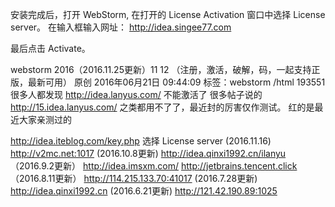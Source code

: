 安装完成后，打开 WebStorm,
在打开的 License Activation 窗口中选择 License server。
在输入框输入网址： http://idea.singee77.com

最后点击 Activate。

webstorm 2016（2016.11.25更新）11 12 （注册，激活，破解，码，一起支持正版，最新可用）
原创 2016年06月21日 09:44:09 标签：webstorm /html 193551
很多人都发现 http://idea.lanyus.com/ 不能激活了 很多帖子说的 http://15.idea.lanyus.com/ 之类都用不了了，最近封的厉害仅作测试。
红的是最近大家亲测过的

http://idea.iteblog.com/key.php
选择 License server 
(2016.11.16)
http://v2mc.net:1017
(2016.10.8更新)
http://idea.qinxi1992.cn/ilanyu
（2016.9.2更新）
http://idea.imsxm.com/
http://jetbrains.tencent.click
（2016.8.11更新）
http://114.215.133.70:41017
(2016.7.28更新)
http://idea.qinxi1992.cn
(2016.6.21更新)
http://121.42.190.89:1025  


